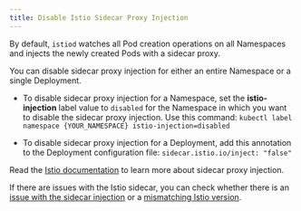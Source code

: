 ```yaml
---
title: Disable Istio Sidecar Proxy Injection
---
```


By default, `istiod` watches all Pod creation operations on all Namespaces and injects the newly created Pods with a sidecar proxy.

You can disable sidecar proxy injection for either an entire Namespace or a single Deployment.

* To disable sidecar proxy injection for a Namespace, set the **istio-injection** label value to `disabled` for the Namespace in which you want to disable the sidecar proxy injection. Use this command: `kubectl label namespace {YOUR_NAMESPACE} istio-injection=disabled`

* To disable sidecar proxy injection for a Deployment, add this annotation to the Deployment configuration file: `sidecar.istio.io/inject: "false"`

Read the [Istio documentation](https://istio.io/docs/setup/kubernetes/additional-setup/sidecar-injection/) to learn more about sidecar proxy injection.

If there are issues with the Istio sidecar, you can check whether there is an [issue with the sidecar injection](../troubleshooting/troubleshoot-istio-no-sidecar.md) or a [mismatching Istio version](../troubleshooting/troubleshoot-istio-sidecar-version.md).
